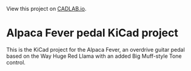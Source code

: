 View this project on [CADLAB.io](https://cadlab.io/project/25413). 

# Alpaca Fever pedal KiCad project
 This is the KiCad project for the Alpaca Fever, an overdrive guitar pedal based on the Way Huge Red Llama with an added Big Muff-style Tone control.
